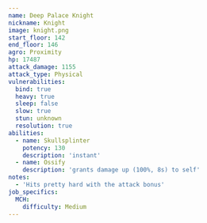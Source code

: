 ```yaml
---
name: Deep Palace Knight
nickname: Knight
image: knight.png
start_floor: 142
end_floor: 146
agro: Proximity
hp: 17487
attack_damage: 1155
attack_type: Physical
vulnerabilities:
  bind: true
  heavy: true
  sleep: false
  slow: true
  stun: unknown
  resolution: true
abilities:
  - name: Skullsplinter
    potency: 130
    description: 'instant'
  - name: Ossify
    description: 'grants damage up (100%, 8s) to self'
notes:
  - 'Hits pretty hard with the attack bonus'
job_specifics:
  MCH:
    difficulty: Medium
---
```

